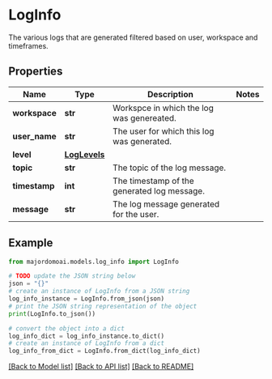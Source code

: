 # LogInfo

The various logs that are generated filtered based on user, workspace and timeframes.

## Properties

Name | Type | Description | Notes
------------ | ------------- | ------------- | -------------
**workspace** | **str** | Workspce in which the log was genereated. | 
**user_name** | **str** | The user for which this log was generated. | 
**level** | [**LogLevels**](LogLevels.md) |  | 
**topic** | **str** | The topic of the log message. | 
**timestamp** | **int** | The timestamp of the generated log message. | 
**message** | **str** | The log message generated for the user. | 

## Example

```python
from majordomoai.models.log_info import LogInfo

# TODO update the JSON string below
json = "{}"
# create an instance of LogInfo from a JSON string
log_info_instance = LogInfo.from_json(json)
# print the JSON string representation of the object
print(LogInfo.to_json())

# convert the object into a dict
log_info_dict = log_info_instance.to_dict()
# create an instance of LogInfo from a dict
log_info_from_dict = LogInfo.from_dict(log_info_dict)
```
[[Back to Model list]](../README.md#documentation-for-models) [[Back to API list]](../README.md#documentation-for-api-endpoints) [[Back to README]](../README.md)


